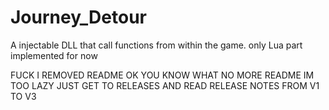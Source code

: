 # Journey_Detour
A injectable DLL that call functions from within the game. only Lua part implemented for now

FUCK I REMOVED README 
OK YOU KNOW WHAT NO MORE README IM TOO LAZY
JUST GET TO RELEASES AND READ RELEASE NOTES FROM V1 TO V3
